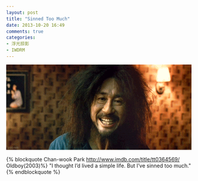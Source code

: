 ```yaml
---
layout: post
title: "Sinned Too Much"
date: 2013-10-20 16:49
comments: true
categories: 
- 浮光掠影
- IWDRM
---
```


![Sinned Too Much](/downloads/images/live_a_simple_life.gif "Live a simple life...")

{% blockquote Chan-wook Park  http://www.imdb.com/title/tt0364569/ Oldboy(2003)%}
"I thought I’d lived a simple life. But I’ve sinned too much."
{% endblockquote %}
